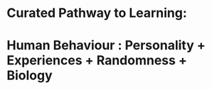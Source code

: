 # Curated Pathway to Learning:

# Human Behaviour : Personality + Experiences + Randomness + Biology

